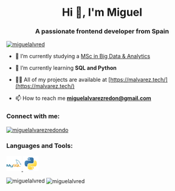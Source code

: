 <h1 align="center">Hi 👋, I'm Miguel</h1>
<h3 align="center">A passionate frontend developer from Spain</h3>

<p align="left"> <a href="https://github.com/ryo-ma/github-profile-trophy"><img src="https://github-profile-trophy.vercel.app/?username=miguelalvred" alt="miguelalvred" /></a> </p>

- 🔭 I’m currently studying a [MSc in Big Data & Analytics](https://www.eae.es/full-time/master-big-data-and-analytics/presentacion)

- 🌱 I’m currently learning **SQL and Python**

- 👨‍💻 All of my projects are available at [https://malvarez.tech/](https://malvarez.tech/)

- 📫 How to reach me **miguelalvarezredon@gmail.com**

<h3 align="left">Connect with me:</h3>
<p align="left">
<a href="https://linkedin.com/in/miguelalvarezredondo" target="blank"><img align="center" src="https://raw.githubusercontent.com/rahuldkjain/github-profile-readme-generator/master/src/images/icons/Social/linked-in-alt.svg" alt="miguelalvarezredondo" height="30" width="40" /></a>
</p>

<h3 align="left">Languages and Tools:</h3>
<p align="left"> <a href="https://www.mysql.com/" target="_blank" rel="noreferrer"> <img src="https://raw.githubusercontent.com/devicons/devicon/master/icons/mysql/mysql-original-wordmark.svg" alt="mysql" width="40" height="40"/> </a> <a href="https://www.python.org" target="_blank" rel="noreferrer"> <img src="https://raw.githubusercontent.com/devicons/devicon/master/icons/python/python-original.svg" alt="python" width="40" height="40"/> </a> </p>

<p><img align="left" src="https://github-readme-stats.vercel.app/api/top-langs?username=miguelalvred&show_icons=true&locale=en&layout=compact" alt="miguelalvred" /></p>

<p>&nbsp;<img align="center" src="https://github-readme-stats.vercel.app/api?username=miguelalvred&show_icons=true&locale=en" alt="miguelalvred" /></p>


